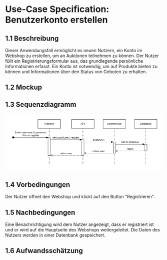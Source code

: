 # Use-Case Specification: Benutzerkonto erstellen
## 1.1 Beschreibung
Dieser Anwendungsfall ermöglicht es neuen Nutzern, ein Konto im Webshop zu erstellen, um an Auktionen teilnehmen zu können. Der Nutzer füllt ein Registrierungsformular aus, das grundlegende persönliche Informationen erfasst. Ein Konto ist notwendig, um auf Produkte bieten zu können und Informationen über den Status von Geboten zu erhalten.
## 1.2 Mockup
## 1.3 Sequenzdiagramm
![UC02-sequence-diagram](/doc/use_cases/sequence-diagrams/UC02-create-user-account.png)
## 1.4 Vorbedingungen
Der Nutzer öffnet den Webshop und klickt auf den Button "Registrieren". 
## 1.5 Nachbedingungen
Eine Benachrichtigung wird dem Nutzer angezeigt, dass er registriert ist und er wird auf die Hauptseite des Webshops weitergeleitet. Die Daten des Nutzers werden in einer Datenbank gespeichert.
## 1.6 Aufwandsschätzung